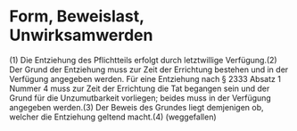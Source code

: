 # Form, Beweislast, Unwirksamwerden

(1) Die Entziehung des Pflichtteils erfolgt durch letztwillige Verfügung.(2) Der Grund der Entziehung muss zur Zeit der Errichtung bestehen und in der Verfügung angegeben werden. Für eine Entziehung nach § 2333 Absatz 1 Nummer 4 muss zur Zeit der Errichtung die Tat begangen sein und der Grund für die Unzumutbarkeit vorliegen; beides muss in der Verfügung angegeben werden.(3) Der Beweis des Grundes liegt demjenigen ob, welcher die Entziehung geltend macht.(4) (weggefallen) 

